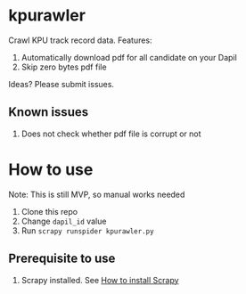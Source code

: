 # kpurawler
Crawl KPU track record data.
Features:
1. Automatically download pdf for all candidate on your Dapil
2. Skip zero bytes pdf file

Ideas? Please submit issues.

## Known issues
1. Does not check whether pdf file is corrupt or not

# How to use
Note: This is still MVP, so manual works needed
1. Clone this repo
2. Change `dapil_id` value
3. Run `scrapy runspider kpurawler.py`

## Prerequisite to use
1. Scrapy installed. See [How to install Scrapy](http://doc.scrapy.org/en/latest/intro/install.html)
